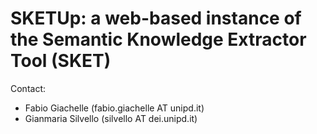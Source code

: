 # SKETUp: a web-based instance of the Semantic Knowledge Extractor Tool (SKET)

Contact:

* Fabio Giachelle (fabio.giachelle AT unipd.it)
* Gianmaria Silvello (silvello AT dei.unipd.it)
